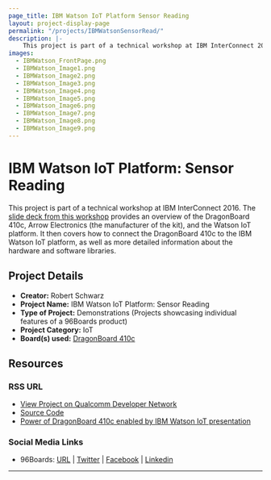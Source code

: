 ```yaml
---
page_title: IBM Watson IoT Platform Sensor Reading
layout: project-display-page
permalink: "/projects/IBMWatsonSensorRead/"
description: |-
    This project is part of a technical workshop at IBM InterConnect 2016. The slide deck from this workshop  provides an overview of the DragonBoard 410c, Arrow Electronics (the manufacturer of the kit), and the Watson IoT platform. It then covers how to connect the DragonBoard 410c to the IBM Watson IoT platform, as well as more detailed information about the hardware and software libraries.
images:
  - IBMWatson_FrontPage.png
  - IBMWatson_Image1.png
  - IBMWatson_Image2.png
  - IBMWatson_Image3.png
  - IBMWatson_Image4.png
  - IBMWatson_Image5.png
  - IBMWatson_Image6.png
  - IBMWatson_Image7.png
  - IBMWatson_Image8.png
  - IBMWatson_Image9.png
---
```

# IBM Watson IoT Platform: Sensor Reading

This project is part of a technical workshop at IBM InterConnect 2016. The [slide deck from this workshop](https://developer.qualcomm.com/download/project/ibm-interconnect-demo.pdf) provides an overview of the DragonBoard 410c, Arrow Electronics (the manufacturer of the kit), and the Watson IoT platform. It then covers how to connect the DragonBoard 410c to the IBM Watson IoT platform, as well as more detailed information about the hardware and software libraries.

## Project Details

- **Creator:** Robert Schwarz
- **Project Name:** IBM Watson IoT Platform: Sensor Reading
- **Type of Project:** Demonstrations (Projects showcasing individual features of a 96Boards product)
- **Project Category:** IoT
- **Board(s) used:** [DragonBoard 410c](https://www.96boards.org/product/dragonboard410c/)

## Resources

### RSS URL

- [View Project on Qualcomm Developer Network](https://developer.qualcomm.com/project/ibm-watson-iot-platform-sensor-reading)
- [Source Code](https://github.com/ArrowElectronics/ibm-iot-starter-kit)
- [Power of DragonBoard 410c enabled by IBM Watson IoT presentation](https://developer.qualcomm.com/download/project/ibm-interconnect-demo.pdf)

### Social Media Links

- 96Boards: [URL](https://www.96boards.org/) &#124; [Twitter](https://twitter.com/96boards) &#124; [Facebook](https://www.facebook.com/96Boards) &#124; [Linkedin](https://www.linkedin.com/showcase/6637095/)


***
